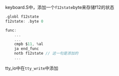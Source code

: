 keyboard.S中，添加一个`f12state`byte来存储f12的状态
```c
.globl f12state
f12state: .byte 0

func:
	...
	...
	cmpb $11, %al
	ja end_func
	notb f12state // 这一句是添加的
	...
```

tty_io中在`tty_write`中添加